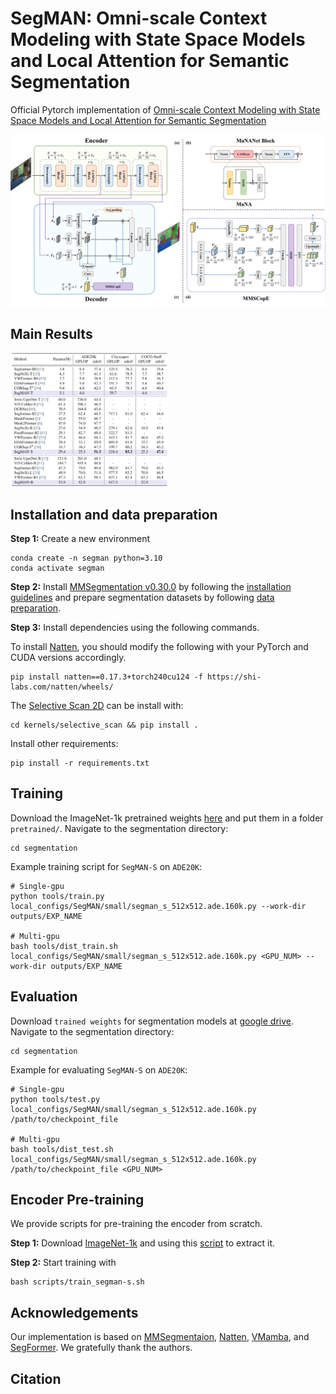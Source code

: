 # SegMAN: Omni-scale Context Modeling with State Space Models and Local Attention for Semantic Segmentation

Official Pytorch implementation of [Omni-scale Context Modeling with State Space Models
and Local Attention for Semantic Segmentation]()

![SegMAN](assets/SegMAN.png)

## Main Results

<img src="assets/main_results.png" width="50%" />

## Installation and data preparation

**Step 1:**  Create a new environment
```shell
conda create -n segman python=3.10
conda activate segman
```
**Step 2:** Install [MMSegmentation v0.30.0](https://github.com/open-mmlab/mmsegmentation/tree/v0.30.0) by following the [installation guidelines](https://github.com/open-mmlab/mmsegmentation/blob/v0.30.0/docs/en/get_started.md) and prepare segmentation datasets by following [data preparation](https://github.com/open-mmlab/mmsegmentation/blob/v0.30.0/docs/en/dataset_prepare.md).


**Step 3:** Install dependencies using the following commands.

To install [Natten](https://github.com/SHI-Labs/NATTEN), you should modify the following with your PyTorch and CUDA versions accordingly.
```shell
pip install natten==0.17.3+torch240cu124 -f https://shi-labs.com/natten/wheels/
```

The [Selective Scan 2D](https://github.com/MzeroMiko/VMamba) can be install with:
```shell
cd kernels/selective_scan && pip install .
```

Install other requirements:
```shell
pip install -r requirements.txt
```

## Training
Download the ImageNet-1k pretrained weights [here]() and put them in a folder ```pretrained/```. Navigate to the segmentation directory:
```shell
cd segmentation
```

Example training script for ```SegMAN-S``` on ```ADE20K```:
```shell
# Single-gpu
python tools/train.py local_configs/SegMAN/small/segman_s_512x512.ade.160k.py --work-dir outputs/EXP_NAME

# Multi-gpu
bash tools/dist_train.sh local_configs/SegMAN/small/segman_s_512x512.ade.160k.py <GPU_NUM> --work-dir outputs/EXP_NAME
```

## Evaluation
Download `trained weights` for segmentation models at [google drive](). Navigate to the segmentation directory:
```shell
cd segmentation
```

Example for evaluating ```SegMAN-S``` on ```ADE20K```:
```
# Single-gpu
python tools/test.py local_configs/SegMAN/small/segman_s_512x512.ade.160k.py /path/to/checkpoint_file

# Multi-gpu
bash tools/dist_test.sh local_configs/SegMAN/small/segman_s_512x512.ade.160k.py /path/to/checkpoint_file <GPU_NUM>
```


## Encoder Pre-training
We provide scripts for pre-training the encoder from scratch.

**Step 1:** Download [ImageNet-1k](https://www.image-net.org/download.php) and using this [script](https://gist.github.com/BIGBALLON/8a71d225eff18d88e469e6ea9b39cef4) to extract it.

**Step 2:** Start training with

```
bash scripts/train_segman-s.sh
``` 


## Acknowledgements

Our implementation is based on [MMSegmentaion](https://github.com/open-mmlab/mmsegmentation/tree/v0.24.1), [Natten](https://github.com/SHI-Labs/NATTEN), [VMamba](https://github.com/MzeroMiko/VMamba), and [SegFormer](https://github.com/NVlabs/SegFormer). We gratefully thank the authors.

## Citation
